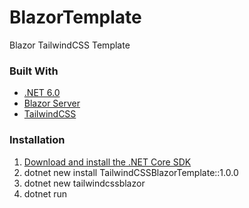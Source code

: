 # BlazorTemplate
Blazor TailwindCSS Template


### Built With
- [.NET 6.0](https://dotnet.microsoft.com/en-us/download/dotnet/6.0)
- [Blazor Server](https://learn.microsoft.com/en-us/aspnet/core/blazor/?view=aspnetcore-6.0#blazor-server)
- [TailwindCSS](https://tailwindcss.com/)

### Installation

1. [Download and install the .NET Core SDK](https://dotnet.microsoft.com/download)
2. dotnet new install TailwindCSSBlazorTemplate::1.0.0
3. dotnet new tailwindcssblazor
4. dotnet run

